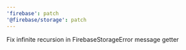 ```yaml
---
'firebase': patch
'@firebase/storage': patch
---
```


Fix infinite recursion in FirebaseStorageError message getter

